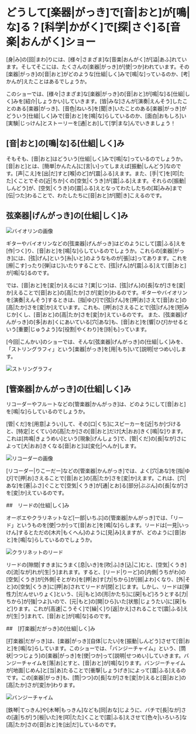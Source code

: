# どうして[楽器|がっき]で[音|おと]が[鳴|な]る？[科学|かがく]で[探|さぐ]る[音楽|おんがく]ショー

[身|み]の[回|まわ]りには、[様々|さまざま]な[音楽|おんがく]が[溢|あふ]れています。そしてそこには、たくさんの[楽器|がっき]が[使|つか]われています。その[楽器|がっき]の[音|おと]がどのような[仕組|しく]みで[鳴|な]っているのか、[考|かんが]えたことはあるでしょうか。

このショーでは、[様々|さまざま]な[楽器|がっき]の[音|おと]が[鳴|な]る[仕組|しく]みを[紹介|しょうかい]していきます。[皆|みな]さんが[演奏|えんそう]したことのある[楽器|がっき]、[音色|ねいろ]を[聞|き]いたことのある[楽器|がっき]がどういう[仕組|しく]みで[音|おと]を[鳴|な]らしているのか、[面白|おもしろ]い[実験|じっけん]とストーリーを[通|とお]して[学|まな]んでいきましょう！

## [音|おと]の[鳴|な]る[仕組|しく]み

そもそも、[音|おと]はどういう[仕組|しく]みで[鳴|な]っているのでしょうか。[音|おと]とは、[簡単|かんたん]に[言|い]ってしまえば[振動|しんどう]なのです。[声|こえ]を[出|だ]すと[喉|のど]が[震|ふる]えます。また、[手|て]を[叩|たた]くことでその[近|ちか]くの[空気|くうき]が[震|ふる]えます。それらの[振動|しんどう]が、[空気|くうき]の[震|ふる]えとなってわたしたちの[耳|みみ]まで[伝|つた]わることで、わたしたちに[音|おと]が[聞|き]こえるのです。

## 弦楽器|げんがっき]の[仕組|しく]み

![バイオリンの画像](/img/sound/violin.jpg)

ギターやバイオリンなどの[弦楽器|げんがっき]はどのようにして[震|ふる]えを[作|つく]り、[音|おと]を[鳴|な]らしているのでしょうか。これらの[楽器|がっき]には、[弦|げん]という[糸|いと]のようなものが[張|は]ってあります。これを[擦|こす]ったり[弾|はじ]いたりすることで、[弦|げん]が[震|ふる]えて[音|おと]が[鳴|な]るのです。

では、[音|おと]を[変|か]えるには？[実|じつ]は、[弦|げん]の[長|なが]さを[変|か]えることで[音|おと]の[高|たか]さが[変|か]わるのです。ギターやバイオリンを[演奏|えんそう]するときは、[指|ゆび]で[弦|げん]を[押|お]さえて[音|おと]の[高|たか]さを[変|か]えています。これも、[押|お]さえることで[弦|げん]を[短|みじか]くし、[音|おと]の[高|たか]さを[変|か]えているのです。
また、[弦楽器|げんがっき]の[多|おお]くにあいている[穴|あな]も、[音|おと]を[響|ひび]かせるという[重要|じゅうよう]な[役割|やくわり]を[持|も]っています。

[今回|こんかい]のショーでは、そんな[弦楽器|げんがっき]の[仕組|しく]みを、「ストリングラフィ」という[楽器|がっき]を[用|もち]いて[説明|せつめい]します。

![ストリングラフィ](/img/sound/stringraphy.jpg)

## [管楽器|かんがっき]の[仕組|しく]み

リコーダーやフルートなどの[管楽器|かんがっき]は、どのようにして[音|おと]を[鳴|な]らしているのでしょうか。

[管|くだ]を[用意|ようい]して、その[口|くち]にスピーカーを[近|ちか]づけると、[特定|とくてい]の[高|たか]さの[音|おと]だけ[大|おお]きく[鳴|な]ります。これは[共鳴|きょうめい]という[現象|げんしょう]で、[管|くだ]の[長|なが]さによって[大|おお]きくなる[音|おと]は[変化|へんか]します。

![リコーダーの画像](/img/sound/recorder.jpg)

[リコーダー|りこーだー]などの[管楽器|かんがっき]では、よく[穴|あな]を[指|ゆび]で[押|お]さえることで[音|おと]の[高|たか]さを[変|か]えます。これは、[穴|あな]を[塞|ふさ]ぐことで[空気|くうき]が[通|とお]る[部分|ぶぶん]の[長|なが]さを[変|か]えているのです。

##　リードの[仕組|しく]み

オーボエやクラリネットなど[一部|いちぶ]の[管楽器|かんがっき]では、「リード」というものを[使|つか]って[音|おと]を[鳴|な]らします。リードは[一見|いっけん]するとただの[木片|もくへん]のように[見|み]えますが、どのように[音|おと]を[鳴|な]らしているのでしょうか。

![クラリネットのリード](/img/sound/reed.jpg)

リードの[隙間|すきま]にうまく[息|いき]を[吹|ふ]き[込|こ]むと、[空気|くうき]の[流|なが]れが[生|う]まれます。すると、[リード|りーど]の[内側|うちがわ]の[空気|くうき]が[外側|そとがわ]を[押|お]す[力|ちから]が[弱|よわ]くなり、[外|そと]の[空気|くうき]に[押|お]されてリードが[閉|と]じます。しかし、リードは[弾性力|だんせいりょく]という、[元|もと]の[形|かたち]に[戻|もど]ろうとする[力|ちから]が[強|つよ]いので、[元|もと]の[開|ひら]いた[状態|じょうたい]に[戻|もど]ります。これが[高速|こうそく]で[繰|く]り[返|かえ]されることで[震|ふる]えが[生|う]まれて、[音|おと]が[鳴|な]るのです。

##　[打楽器|だがっき]の[仕組|しく]み

[打楽器|だがっき]は、[楽器|がっき][自体|じたい]を[振動|しんどう]させて[音|おと]を[鳴|な]らしています。このショーでは、「バンジーチャイム」という、[筒状|つつじょう]の[楽器|がっき]を[使|つか]って[説明|せつめい]していきます。バンジーチャイムを[落|お]とすと、[音|おと]が[鳴|な]ります。バンジーチャイムが[地面|じめん]と[当|あ]たることで[衝撃|しょうげき]によって[震|ふる]えるのです。この[楽器|がっき]も、[筒|つつ]の[長|なが]さを[変|か]えると[音|おと]の[高|たか]さが[変|か]わります。

![バンジーチャイム](/img/sound/bungee_chimes.jpg)

[鉄琴|てっきん]や[木琴|もっきん]なども[同|おな]じように、バチで[長|なが]さの[違|ちが]う[板|いた]を[叩|たた]くことで[震|ふる]えさせて[色々|いろいろ]な[高|たか]さの[音|おと]を[出|だ]しているのです。
